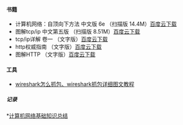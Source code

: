 
#### 书籍
* 计算机网络：自顶向下方法 中文版 6e （扫描版 14.4M）[百度云下载](http://pan.baidu.com/s/1i3qw1nv)
* 图解tcp/ip 中文第五版 （扫描版 8.51M）[百度云下载](http://pan.baidu.com/s/1mgvaem8)
* tcp/ip详解 卷一 （文字版）[百度云下载](http://pan.baidu.com/s/1sjma5Ut)
* http权威指南 （文字版）[百度云下载](http://pan.baidu.com/s/1ntmQbO1)
* 图解HTTP （文字版）[百度云下载](http://pan.baidu.com/s/1sjE2nY9)

#### 工具
* [wireshark怎么抓包、wireshark抓包详细图文教程](http://blog.csdn.net/holandstone/article/details/47026213)

##### 记录
*[计算机网络基础知识总结](http://www.cnblogs.com/maybe2030/p/4781555.html)
